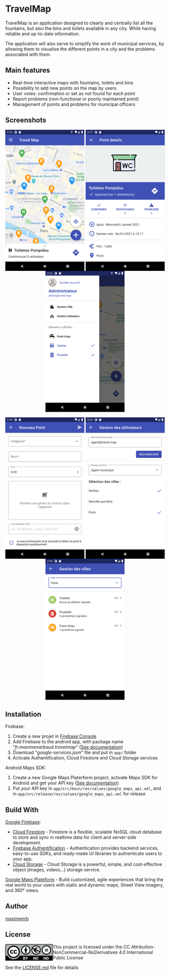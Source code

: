 # TravelMap
TravelMap is an application designed to clearly and centrally list all the fountains, but also the bins and toilets available in any city. While having reliable and up-to-date information.

The application will also serve to simplify the work of municipal services, by allowing them to visualise the different points in a city and the problems associated with them.

## Main features
* Real-time interactive maps with fountains, toilets and bins
* Possibility to add new points on the map by users
* User votes: confirmation or set as not found for each point
* Report problems (non-functional or poorly maintained point)
* Management of points and problems for municipal officers

## Screenshots
<img align="left" width= "250" alt="Screenshot 1" src="https://raw.githubusercontent.com/maximenrb/TravelMap/master/screenshots/Screenshot_1609946144.png">

<img align="right" width= "250" alt="Screenshot 3" src="https://raw.githubusercontent.com/maximenrb/TravelMap/master/screenshots/Screenshot_1609946240.png">

<p align="center">
  <img width="250" alt="Screenshot 2" src="https://raw.githubusercontent.com/maximenrb/TravelMap/master/screenshots/Screenshot_1609946183.png">
</p>
<img align="left" width= "250" alt="Screenshot 4" src="https://raw.githubusercontent.com/maximenrb/TravelMap/master/screenshots/Screenshot_1609946303.png">

<img align="right" width= "250" alt="Screenshot 6" src="https://raw.githubusercontent.com/maximenrb/TravelMap/master/screenshots/Screenshot_1609946597.png">

<p align="center">
  <img width="250" alt="Screenshot 5" src="https://raw.githubusercontent.com/maximenrb/TravelMap/master/screenshots/Screenshot_1609946348.png">
</p>

## Installation
Firebase:
1. Create a new projet in [Firebase Console](https://console.firebase.google.com/u/0/)
2. Add Firebase to the android app, with package name "*fr.maximenarbaud.travelmap*" ([See documentation](https://firebase.google.com/docs/android/setup?authuser=0))
3. Download "*google-services.json*" file and put in `app/` folder
4. Activate Authentification, Cloud Firestore and Cloud Storage services

Android Maps SDK:
1. Create a new Google Maps Platerform project, activate Maps SDK for Android and get your API key ([See documentation](https://developers.google.com/maps/gmp-get-started))
2. Put your API key in `app/src/main/res/values/google_maps_api.xml`, and in  `app/src/release/res/values/google_maps_api.xml` for release 

## Build With
[Google Firebase](https://firebase.google.com/):
* [Cloud Firestore](https://firebase.google.com/products/firestore) - Firestore is a flexible, scalable NoSQL cloud database to store and sync in realtime data for client and server-side development.
* [Firebase Authentification](https://firebase.google.com/products/auth) -  Authentication provides backend services, easy-to-use SDKs, and ready-made UI libraries to authenticate users to your app.
* [Cloud Storage](https://firebase.google.com/products/storage) - Cloud Storage is a powerful, simple, and cost-effective object (images, videos...) storage service.

[Google Maps Plateform](https://cloud.google.com/maps-platform/maps?hl=fr) - Build customized, agile experiences that bring the real world to your users with static and dynamic maps, Street View imagery, and 360° views.

## Author
[maximenrb](https://github.com/maximenrb)

## License

<img align="left" width= "150" alt="CC Attribution-NonCommercial-NoDerivatives 4.0 International Public License Logo" src="https://raw.githubusercontent.com/maximenrb/TravelMap/master/screenshots/by-nc-nd.eu.png">

This project is licensed under the CC Attribution-NonCommercial-NoDerivatives 4.0 International Public License

See the [LICENSE.md](https://github.com/maximenrb/TravelMap/blob/master/LICENSE.md) file for details
